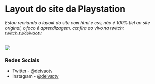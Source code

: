 # Layout do site da Playstation
<h6>Estou recriando o layout do site com html e css, não é 100% fiel ao site original, o foco é aprendizagem.
confira ao vivo na twitch: <a href="twitch.tv/deivaotv">twitch.tv/deivaotv</a></h6>
<img src="https://pbs.twimg.com/media/EevtbgrXoAMbN5F?format=png&name=large"/>

<h3>Redes Sociais</h3>
<ul>
  <li>Twitter - <a href="twitter.com/deivaotv">@deivaotv</a></li>
  <li>Instagram - <a href="instagram.com/deivaotv">@deivaotv</a></li>
</ul>
